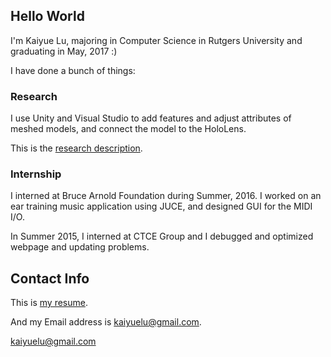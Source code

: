 ## Hello World

I'm Kaiyue Lu, majoring in Computer Science in Rutgers University and graduating in May, 2017 :)

I have done a bunch of things:

### Research

I use Unity and Visual Studio to add features and adjust attributes of meshed models, and connect the model to the HoloLens.

This is the [research description](https://secure.rutgers.edu/urs/projects/projectDetails.aspx?ID=3001).

### Internship

I interned at Bruce Arnold Foundation during Summer, 2016. I worked on an ear training music application using JUCE, and designed GUI for the MIDI I/O.

In Summer 2015, I interned at CTCE Group and I debugged and optimized webpage and updating problems.


## Contact Info

This is [my resume](KaiyueLu.resume-UPDATE.pdf).

And my Email address is [kaiyuelu@gmail.com](http://kaiyuelu@gmail.com).

<kaiyuelu@gmail.com>
